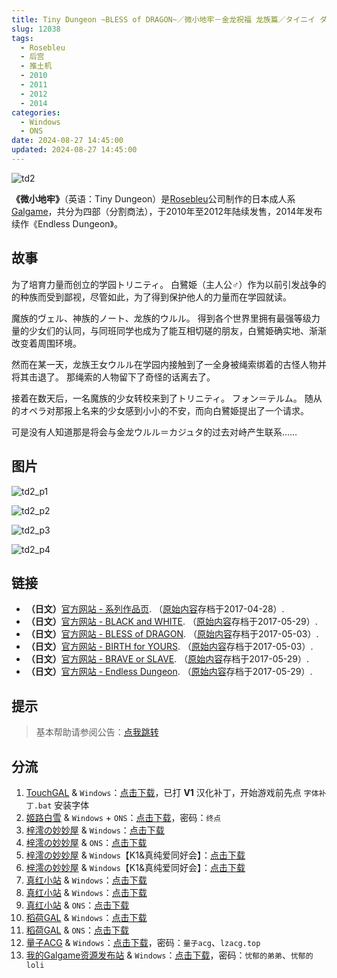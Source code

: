 ```yaml
---
title: Tiny Dungeon ~BLESS of DRAGON~／微小地牢－金龙祝福 龙族篇／タイニイ ダンジョン ブレスオブドラゴン
slug: 12038
tags:
  - Rosebleu
  - 后宫
  - 推土机
  - 2010
  - 2011
  - 2012
  - 2014
categories:
  - Windows
  - ONS
date: 2024-08-27 14:45:00
updated: 2024-08-27 14:45:00
---
```


![td2](https://static.saop.cc/vns/img/td2.webp)

**《微小地牢》**（英语：Tiny Dungeon）是[Rosebleu](https://zh.moegirl.org.cn/Rosebleu)公司制作的日本成人系[Galgame](https://zh.moegirl.org.cn/Galgame)，共分为四部（分割商法），于2010年至2012年陆续发售，2014年发布续作《Endless Dungeon》。

<!--more-->

## 故事

为了培育力量而创立的学园トリニティ。
白鷺姫（主人公♂）作为以前引发战争的的种族而受到鄙视，尽管如此，为了得到保护他人的力量而在学园就读。

魔族的ヴェル、神族的ノート、龙族的ウルル。
得到各个世界里拥有最强等级力量的少女们的认同，与同班同学也成为了能互相切磋的朋友，白鷺姫确实地、渐渐改变着周围环境。

然而在某一天，龙族王女ウルル在学园内接触到了一全身被绳索绑着的古怪人物并将其击退了。
那绳索的人物留下了奇怪的话离去了。

接着在数天后，一名魔族的少女转校来到了トリニティ。
フォン＝テルム。
随从的オペラ对那报上名来的少女感到小小的不安，而向白鷺姫提出了一个请求。

可是没有人知道那是将会与金龙ウルル＝カジュタ的过去对峙产生联系……

## 图片

![td2_p1](https://static.saop.cc/vns/img/td2_p1.webp)

![td2_p2](https://static.saop.cc/vns/img/td2_p2.webp)

![td2_p3](https://static.saop.cc/vns/img/td2_p3.webp)

![td2_p4](https://static.saop.cc/vns/img/td2_p4.webp)

## 链接

- **（日文）**[官方网站 - 系列作品页](https://web.archive.org/web/20170428225022/https://www.rosebleu.jp/product/TinyDungeon/). （[原始内容](https://www.rosebleu.jp/product/TinyDungeon/)存档于2017-04-28）.
- **（日文）**[官方网站 - BLACK and WHITE](https://web.archive.org/web/20170529193923/https://www.rosebleu.jp/product/TinyDungeon/td1/). （[原始内容](https://www.rosebleu.jp/product/TinyDungeon/td1/)存档于2017-05-29）.
- **（日文）**[官方网站 - BLESS of DRAGON](https://web.archive.org/web/20170503180105/https://www.rosebleu.jp/product/TinyDungeon/td2/). （[原始内容](https://www.rosebleu.jp/product/TinyDungeon/td2/)存档于2017-05-03）.
- **（日文）**[官方网站 - BIRTH for YOURS](https://web.archive.org/web/20170503180127/https://www.rosebleu.jp/product/TinyDungeon/td3/). （[原始内容](https://www.rosebleu.jp/product/TinyDungeon/td3/)存档于2017-05-03）.
- **（日文）**[官方网站 - BRAVE or SLAVE](https://web.archive.org/web/20170529193549/https://www.rosebleu.jp:80/product/TinyDungeon/td4). （[原始内容](https://www.rosebleu.jp:80/product/TinyDungeon/td4)存档于2017-05-29）.
- **（日文）**[官方网站 - Endless Dungeon](https://web.archive.org/web/20170529200146/https://www.rosebleu.jp:80/product/ed). （[原始内容](https://www.rosebleu.jp:80/product/ed)存档于2017-05-29）.

## 提示

> 基本帮助请参阅公告：[点我跳转](/)

## 分流

1. [TouchGAL](https://www.touchgal.net/) & `Windows`：[点击下载](https://pan.touchgal.net/s/E5kVsn)，已打 **V1** 汉化补丁，开始游戏前先点 `字体补丁.bat` 安装字体
2. [姬路白雪](https://pan.jlbx.xyz/) & `Windows` + `ONS`：[点击下载](https://pan.jlbx.xyz/?s=Tiny%20Dungeon)，密码：`终点`
3. [梓澪の妙妙屋](https://zi0.cc/) & `Windows`：[点击下载](https://zi0.cc/d/%60%E3%80%90%E5%90%88%E9%9B%86%E7%B3%BB%E5%88%97%E3%80%91/%E6%B1%89%E5%8C%96galgame%E4%BC%9A%E7%A4%BE%E5%90%88%E9%9B%86/%E6%B1%89%E5%8C%96%E4%BC%9A%E7%A4%BE%E5%90%88%E9%9B%86%E9%83%A8%E5%88%86%20part19/Rosebleu/%5B101224%5D%5BRosebleu%5D%20Tiny%20Dungeon%20%EF%BD%9E%20BLESS%20of%20DRAGON%20%EF%BD%9E.rar?sign=WxdOxw-_7RtITtNRNo8UjqwN4Rf-CThvhxm4frEU6DE=:0)
4. [梓澪の妙妙屋](https://zi0.cc/) & `ONS`：[点击下载](https://zi0.cc/d/%60%E3%80%90%E5%BD%92%20%E6%A1%A3%E3%80%91/%E3%80%90ONS%E5%90%88%E9%9B%86%E3%80%91/%5BRosebleu%5DTiny%20Dungeon2.7z?sign=ZLbFB4KoI9sj_yxupAEMyIeLBny-vcyl-oEggHBVc7E=:0)
5. [梓澪の妙妙屋](https://zi0.cc/) & `Windows`【K1&真纯爱同好会】：[点击下载](https://zi0.cc/d/%60%E3%80%90%E5%90%88%E9%9B%86%E7%B3%BB%E5%88%97%E3%80%91/%E5%8D%97%2BGalGame%E6%B1%89%E5%8C%96%E5%8C%BA%E5%85%A8%E5%8C%BA%E8%B5%84%E6%BA%90%E5%A4%87%E4%BB%BD/1/20/%5BRosebleu%5D%20Tiny%20Dungeon1~4%E5%8F%8A%E7%BB%AD%E4%BD%9C%20%E6%B1%89%E5%8C%96%E7%A1%AC%E7%9B%98%E7%89%88%5B%EF%BC%AB%EF%BC%91%26%E7%9C%9F%E7%BA%AF%E7%88%B1%E5%90%8C%E5%A5%BD%E4%BC%9A%5D.zip?sign=yY0-zpBUfbSH-wNZdCtZ0_q1grGX9DlvUWTHVICXHzM=:0)
6. [梓澪の妙妙屋](https://zi0.cc/) & `Windows`【K1&真纯爱同好会】：[点击下载](https://zi0.cc/d/%60%E3%80%90%E5%90%88%E9%9B%86%E7%B3%BB%E5%88%97%E3%80%91/%E5%8D%97%2BGalGame%E6%B1%89%E5%8C%96%E5%8C%BA%E5%85%A8%E5%8C%BA%E8%B5%84%E6%BA%90%E5%A4%87%E4%BB%BD/1/20/%5BRosebleu%5DTiny%20Dungeon%E5%9B%9B%E9%83%A8%E6%9B%B2%E5%90%88%E9%9B%86%E6%B1%89%E5%8C%96%E7%A1%AC%E7%9B%98%E7%89%88%5B12.35G%5D%5BK1%26%E7%9C%9F%E7%BA%AF%E7%88%B1%E5%90%8C%E5%A5%BD%E4%BC%9A%5D.zip?sign=qzGLabt9l1cZ02E7iAwqzKdi2K8SoBMO9wP0kxlx6mE=:0)
7. [真红小站](https://www.shinnku.com/) & `Windows`：[点击下载](https://www.shinnku.com/api/download/0/win/Tiny%20Dungeon%EF%BD%9EBLESS%20of%20DRAGON.7z)
8. [真红小站](https://www.shinnku.com/) & `Windows`：[点击下载](https://www.shinnku.com/api/download/zd/0501-1000/[101224][Rosebleu]%20Tiny%20Dungeon%20%EF%BD%9E%20BLESS%20of%20DRAGON%20%EF%BD%9E.rar)
9. [真红小站](https://www.shinnku.com/) & `ONS`：[点击下载](https://www.shinnku.com/api/download/0/ons/Tiny%20Dungeon2%20%E9%BE%99%E6%97%8F%E7%AF%87.zip)
10. [稻荷GAL](https://inarigal.com/) & `Windows`：[点击下载](https://inarigal.com/detail/2823)
11. [稻荷GAL](https://inarigal.com/) & `ONS`：[点击下载](https://inarigal.com/detail/3685)
12. [量子ACG](https://lzacg.org/) & `Windows`：[点击下载](https://lzacg.org/4805)，密码：`量子acg`、`lzacg.top`
13. [我的Galgame资源发布站](https://www.ttloli.com/) & `Windows`：[点击下载](https://www.ttloli.com/tiny-dungeon-bless-of-dragon.html)，密码：`忧郁的弟弟`、`忧郁的loli`
